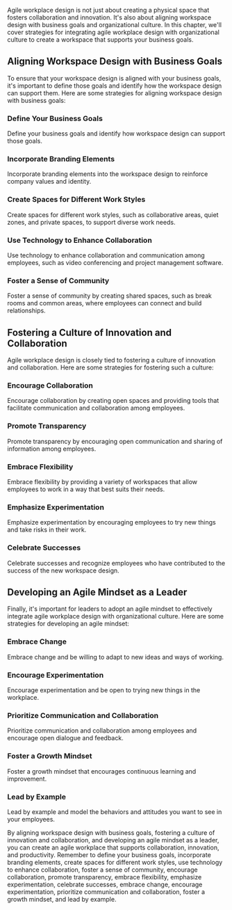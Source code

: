 
Agile workplace design is not just about creating a physical space that fosters collaboration and innovation. It's also about aligning workspace design with business goals and organizational culture. In this chapter, we'll cover strategies for integrating agile workplace design with organizational culture to create a workspace that supports your business goals.

Aligning Workspace Design with Business Goals
---------------------------------------------

To ensure that your workspace design is aligned with your business goals, it's important to define those goals and identify how the workspace design can support them. Here are some strategies for aligning workspace design with business goals:

### Define Your Business Goals

Define your business goals and identify how workspace design can support those goals.

### Incorporate Branding Elements

Incorporate branding elements into the workspace design to reinforce company values and identity.

### Create Spaces for Different Work Styles

Create spaces for different work styles, such as collaborative areas, quiet zones, and private spaces, to support diverse work needs.

### Use Technology to Enhance Collaboration

Use technology to enhance collaboration and communication among employees, such as video conferencing and project management software.

### Foster a Sense of Community

Foster a sense of community by creating shared spaces, such as break rooms and common areas, where employees can connect and build relationships.

Fostering a Culture of Innovation and Collaboration
---------------------------------------------------

Agile workplace design is closely tied to fostering a culture of innovation and collaboration. Here are some strategies for fostering such a culture:

### Encourage Collaboration

Encourage collaboration by creating open spaces and providing tools that facilitate communication and collaboration among employees.

### Promote Transparency

Promote transparency by encouraging open communication and sharing of information among employees.

### Embrace Flexibility

Embrace flexibility by providing a variety of workspaces that allow employees to work in a way that best suits their needs.

### Emphasize Experimentation

Emphasize experimentation by encouraging employees to try new things and take risks in their work.

### Celebrate Successes

Celebrate successes and recognize employees who have contributed to the success of the new workspace design.

Developing an Agile Mindset as a Leader
---------------------------------------

Finally, it's important for leaders to adopt an agile mindset to effectively integrate agile workplace design with organizational culture. Here are some strategies for developing an agile mindset:

### Embrace Change

Embrace change and be willing to adapt to new ideas and ways of working.

### Encourage Experimentation

Encourage experimentation and be open to trying new things in the workplace.

### Prioritize Communication and Collaboration

Prioritize communication and collaboration among employees and encourage open dialogue and feedback.

### Foster a Growth Mindset

Foster a growth mindset that encourages continuous learning and improvement.

### Lead by Example

Lead by example and model the behaviors and attitudes you want to see in your employees.

By aligning workspace design with business goals, fostering a culture of innovation and collaboration, and developing an agile mindset as a leader, you can create an agile workplace that supports collaboration, innovation, and productivity. Remember to define your business goals, incorporate branding elements, create spaces for different work styles, use technology to enhance collaboration, foster a sense of community, encourage collaboration, promote transparency, embrace flexibility, emphasize experimentation, celebrate successes, embrace change, encourage experimentation, prioritize communication and collaboration, foster a growth mindset, and lead by example.
